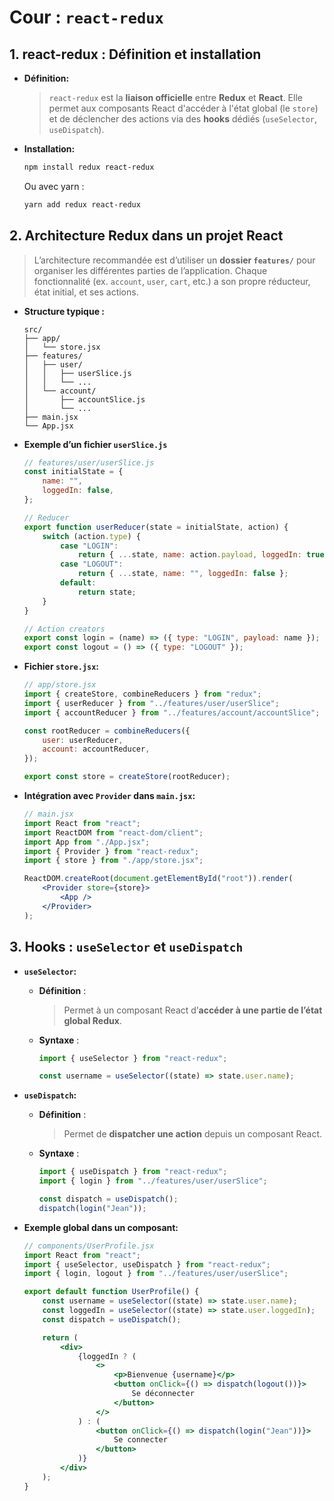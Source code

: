 # Cour : **`react-redux`**

## 1. **react-redux : Définition et installation**

-   **Définition:**

    > `react-redux` est la **liaison officielle** entre **Redux** et **React**. Elle permet aux composants React d'accéder à l'état global (le `store`) et de déclencher des actions via des **hooks** dédiés (`useSelector`, `useDispatch`).

-   **Installation:**

    ```bash
    npm install redux react-redux
    ```

    Ou avec yarn :

    ```bash
    yarn add redux react-redux
    ```

## 2. **Architecture Redux dans un projet React**

> L’architecture recommandée est d’utiliser un **dossier `features/`** pour organiser les différentes parties de l’application. Chaque fonctionnalité (ex. `account`, `user`, `cart`, etc.) a son propre réducteur, état initial, et ses actions.

-   **Structure typique :**

    ```
    src/
    ├── app/
    │   └── store.jsx
    ├── features/
    │   ├── user/
    │   │   ├── userSlice.js
    │   │   └── ...
    │   └── account/
    │       ├── accountSlice.js
    │       └── ...
    ├── main.jsx
    └── App.jsx
    ```

-   **Exemple d’un fichier `userSlice.js`**

    ```js
    // features/user/userSlice.js
    const initialState = {
    	name: "",
    	loggedIn: false,
    };

    // Reducer
    export function userReducer(state = initialState, action) {
    	switch (action.type) {
    		case "LOGIN":
    			return { ...state, name: action.payload, loggedIn: true };
    		case "LOGOUT":
    			return { ...state, name: "", loggedIn: false };
    		default:
    			return state;
    	}
    }

    // Action creators
    export const login = (name) => ({ type: "LOGIN", payload: name });
    export const logout = () => ({ type: "LOGOUT" });
    ```

-   **Fichier `store.jsx`:**

    ```js
    // app/store.jsx
    import { createStore, combineReducers } from "redux";
    import { userReducer } from "../features/user/userSlice";
    import { accountReducer } from "../features/account/accountSlice";

    const rootReducer = combineReducers({
    	user: userReducer,
    	account: accountReducer,
    });

    export const store = createStore(rootReducer);
    ```

-   **Intégration avec `Provider` dans `main.jsx`:**

    ```jsx
    // main.jsx
    import React from "react";
    import ReactDOM from "react-dom/client";
    import App from "./App.jsx";
    import { Provider } from "react-redux";
    import { store } from "./app/store.jsx";

    ReactDOM.createRoot(document.getElementById("root")).render(
    	<Provider store={store}>
    		<App />
    	</Provider>
    );
    ```

## 3. **Hooks : `useSelector` et `useDispatch`**

-   **`useSelector`:**

    -   **Définition** :

        > Permet à un composant React d’**accéder à une partie de l’état global Redux**.

    -   **Syntaxe** :

        ```js
        import { useSelector } from "react-redux";

        const username = useSelector((state) => state.user.name);
        ```

-   **`useDispatch`:**

    -   **Définition** :

        > Permet de **dispatcher une action** depuis un composant React.

    -   **Syntaxe** :

        ```js
        import { useDispatch } from "react-redux";
        import { login } from "../features/user/userSlice";

        const dispatch = useDispatch();
        dispatch(login("Jean"));
        ```

-   **Exemple global dans un composant:**

    ```jsx
    // components/UserProfile.jsx
    import React from "react";
    import { useSelector, useDispatch } from "react-redux";
    import { login, logout } from "../features/user/userSlice";

    export default function UserProfile() {
    	const username = useSelector((state) => state.user.name);
    	const loggedIn = useSelector((state) => state.user.loggedIn);
    	const dispatch = useDispatch();

    	return (
    		<div>
    			{loggedIn ? (
    				<>
    					<p>Bienvenue {username}</p>
    					<button onClick={() => dispatch(logout())}>
    						Se déconnecter
    					</button>
    				</>
    			) : (
    				<button onClick={() => dispatch(login("Jean"))}>
    					Se connecter
    				</button>
    			)}
    		</div>
    	);
    }
    ```
